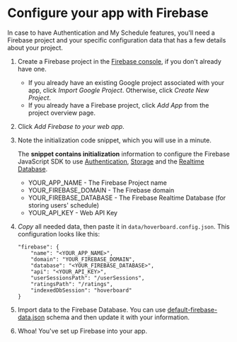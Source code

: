 # Configure your app with Firebase

In case to have Authentication and My Schedule features, you'll need a Firebase project and your specific configuration data that has a few details about your project.

1. Create a Firebase project in the [Firebase console](https://console.firebase.google.com/), if you don't already have one.

	- If you already have an existing Google project associated with your app, click *Import Google Project*. Otherwise, click *Create New Project*.
	- If you already have a Firebase project, click *Add App* from the project overview page.

2. Click *Add Firebase to your web app*.
3. Note the initialization code snippet, which you will use in a minute.

	The **snippet contains initialization** information to configure the Firebase JavaScript SDK to use [Authentication](https://firebase.google.com/docs/auth/), [Storage](https://firebase.google.com/docs/storage/) and the [Realtime Database](https://firebase.google.com/docs/database/). 

	- YOUR_APP_NAME - The Firebase Project name
	- YOUR_FIREBASE_DOMAIN - The Firebase domain
	- YOUR_FIREBASE_DATABASE - The Firebase Realtime Database (for storing users' schedule)
	- YOUR_API_KEY - Web API Key

4. *Copy* all needed data, then paste it in `data/hoverboard.config.json`. This configuration looks like this:

	```
	"firebase": {
		"name": "<YOUR_APP_NAME>",
		"domain": "YOUR_FIREBASE_DOMAIN",
		"database": "<YOUR_FIREBASE_DATABASE>",
		"api": "<YOUR_API_KEY>",
		"userSessionsPath": "/userSessions",
		"ratingsPath": "/ratings",
		"indexedDbSession": "hoverboard"
	}
	```
	
5. Import data to the Firebase Database. You can use [default-firebase-data.json](../default-firabase-data.json) schema and then update it with your information.

6. Whoa! You've set up Firebase into your app.

